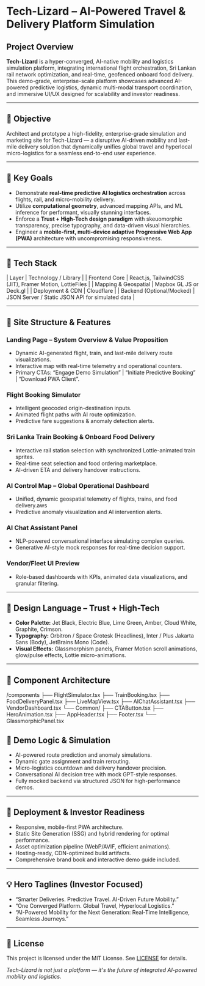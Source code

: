 # Tech-Lizard – AI-Powered Travel & Delivery Platform Simulation

## Project Overview

**Tech-Lizard** is a hyper-converged, AI-native mobility and logistics simulation platform, integrating international flight orchestration, Sri Lankan rail network optimization, and real-time, geofenced onboard food delivery. This demo-grade, enterprise-scale platform showcases advanced AI-powered predictive logistics, dynamic multi-modal transport coordination, and immersive UI/UX designed for scalability and investor readiness.

---

## 🧠 Objective

Architect and prototype a high-fidelity, enterprise-grade simulation and marketing site for Tech-Lizard — a disruptive AI-driven mobility and last-mile delivery solution that dynamically unifies global travel and hyperlocal micro-logistics for a seamless end-to-end user experience.

---

## 🎯 Key Goals

- Demonstrate **real-time predictive AI logistics orchestration** across flights, rail, and micro-mobility delivery.
- Utilize **computational geometry**, advanced mapping APIs, and ML inference for performant, visually stunning interfaces.
- Enforce a **Trust + High-Tech design paradigm** with skeuomorphic transparency, precise typography, and data-driven visual hierarchies.
- Engineer a **mobile-first, multi-device adaptive Progressive Web App (PWA)** architecture with uncompromising responsiveness.

---

## 🔧 Tech Stack

| Layer                      | Technology / Library                                  |
| Frontend Core              | React.js, TailwindCSS (JIT), Framer Motion, LottieFiles |
| Mapping & Geospatial       | Mapbox GL JS or Deck.gl                              |
| Deployment & CDN           | Cloudflare          |
| Backend (Optional/Mocked) | JSON Server / Static JSON API for simulated data     |

---

## 📱 Site Structure & Features

### Landing Page – System Overview & Value Proposition
- Dynamic AI-generated flight, train, and last-mile delivery route visualizations.
- Interactive map with real-time telemetry and operational counters.
- Primary CTAs: “Engage Demo Simulation” | “Initiate Predictive Booking” | “Download PWA Client”.

### Flight Booking Simulator
- Intelligent geocoded origin-destination inputs.
- Animated flight paths with AI route optimization.
- Predictive fare suggestions & anomaly detection alerts.

### Sri Lanka Train Booking & Onboard Food Delivery
- Interactive rail station selection with synchronized Lottie-animated train sprites.
- Real-time seat selection and food ordering marketplace.
- AI-driven ETA and delivery handover instructions.

### AI Control Map – Global Operational Dashboard
- Unified, dynamic geospatial telemetry of flights, trains, and food delivery.aws
- Predictive anomaly visualization and AI intervention alerts.

### AI Chat Assistant Panel
- NLP-powered conversational interface simulating complex queries.
- Generative AI-style mock responses for real-time decision support.

### Vendor/Fleet UI Preview
- Role-based dashboards with KPIs, animated data visualizations, and granular filtering.

---

## 🎨 Design Language – Trust + High-Tech

- **Color Palette:** Jet Black, Electric Blue, Lime Green, Amber, Cloud White, Graphite, Crimson.
- **Typography:** Orbitron / Space Grotesk (Headlines), Inter / Plus Jakarta Sans (Body), JetBrains Mono (Code).
- **Visual Effects:** Glassmorphism panels, Framer Motion scroll animations, glow/pulse effects, Lottie micro-animations.

---

## 🧩 Component Architecture

/components
├── FlightSimulator.tsx
├── TrainBooking.tsx
├── FoodDeliveryPanel.tsx
├── LiveMapView.tsx
├── AIChatAssistant.tsx
├── VendorDashboard.tsx
└── Common/
├── CTAButton.tsx
├── HeroAnimation.tsx
├── AppHeader.tsx
├── Footer.tsx
└── GlassmorphicPanel.tsx

## 🧾 Demo Logic & Simulation

- AI-powered route prediction and anomaly simulations.
- Dynamic gate assignment and train rerouting.
- Micro-logistics countdown and delivery handover precision.
- Conversational AI decision tree with mock GPT-style responses.
- Fully mocked backend via structured JSON for high-performance demos.

---

## 🚀 Deployment & Investor Readiness

- Responsive, mobile-first PWA architecture.
- Static Site Generation (SSG) and hybrid rendering for optimal performance.
- Asset optimization pipeline (WebP/AVIF, efficient animations).
- Hosting-ready, CDN-optimized build artifacts.
- Comprehensive brand book and interactive demo guide included.

---

## 💡 Hero Taglines (Investor Focused)

- “Smarter Deliveries. Predictive Travel. AI-Driven Future Mobility.”
- “One Converged Platform. Global Travel, Hyperlocal Logistics.”
- “AI-Powered Mobility for the Next Generation: Real-Time Intelligence, Seamless Journeys.”

---

## 📄 License

This project is licensed under the MIT License. See [LICENSE](LICENSE) for details.


*Tech-Lizard is not just a platform — it's the future of integrated AI-powered mobility and logistics.*
